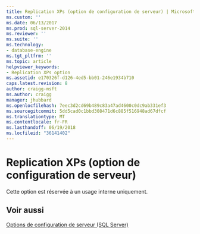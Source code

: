 ```yaml
---
title: Replication XPs (option de configuration de serveur) | Microsoft Docs
ms.custom: ''
ms.date: 06/13/2017
ms.prod: sql-server-2014
ms.reviewer: ''
ms.suite: ''
ms.technology:
- database-engine
ms.tgt_pltfrm: ''
ms.topic: article
helpviewer_keywords:
- Replication XPs option
ms.assetid: e170326f-d126-4ed5-bb01-246e1934b710
caps.latest.revision: 8
author: craigg-msft
ms.author: craigg
manager: jhubbard
ms.openlocfilehash: 7eec3d2cd69b489c83a47ad4600c0dc9ab331ef3
ms.sourcegitcommit: 5dd5cad0c1bbd308471d6c885f516948ad67dfcf
ms.translationtype: MT
ms.contentlocale: fr-FR
ms.lasthandoff: 06/19/2018
ms.locfileid: "36141402"
---
```

# <a name="replication-xps-server-configuration-option"></a>Replication XPs (option de configuration de serveur)
  Cette option est réservée à un usage interne uniquement.  
  
## <a name="see-also"></a>Voir aussi  
 [Options de configuration de serveur &#40;SQL Server&#41;](server-configuration-options-sql-server.md)  
  
  